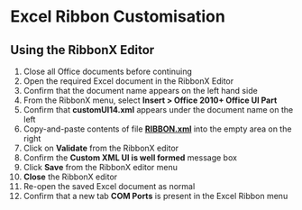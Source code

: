# Excel Ribbon Customisation

## Using the RibbonX Editor

1. Close all Office documents before continuing
2. Open the required Excel document in the RibbonX Editor
3. Confirm that the document name appears on the left hand side
4. From the RibbonX menu, select **Insert > Office 2010+ Office UI Part**
5. Confirm that **customUI14.xml** appears under the document name on the left
6. Copy-and-paste contents of file [**RIBBON.xml**](RIBBON.xml) into the empty area on the right
7. Click on **Validate** from the RibbonX editor
8. Confirm the **Custom XML UI is well formed** message box
9. Click **Save** from the RibbonX editor menu
10. **Close** the RibbonX editor
11. Re-open the saved Excel document as normal
12. Confirm that a new tab **COM Ports** is present in the Excel Ribbon menu
